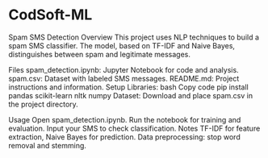 # CodSoft-ML
Spam SMS Detection
Overview
This project uses NLP techniques to build a spam SMS classifier. The model, based on TF-IDF and Naive Bayes, distinguishes between spam and legitimate messages.

Files
spam_detection.ipynb: Jupyter Notebook for code and analysis.
spam.csv: Dataset with labeled SMS messages.
README.md: Project instructions and information.
Setup
Libraries:
bash
Copy code
pip install pandas scikit-learn nltk numpy
Dataset:
Download and place spam.csv in the project directory.

Usage
Open spam_detection.ipynb.
Run the notebook for training and evaluation.
Input your SMS to check classification.
Notes
TF-IDF for feature extraction, Naive Bayes for prediction.
Data preprocessing: stop word removal and stemming.
